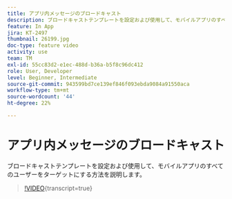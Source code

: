 ```yaml
---
title: アプリ内メッセージのブロードキャスト
description: ブロードキャストテンプレートを設定および使用して、モバイルアプリのすべてのユーザーをターゲットにする方法を説明します。
feature: In App
jira: KT-2497
thumbnail: 26199.jpg
doc-type: feature video
activity: use
team: TM
exl-id: 55cc83d2-e1ec-488d-b36a-b5f8c96dc412
role: User, Developer
level: Beginner, Intermediate
source-git-commit: 943599bd7ce139ef846f093ebda9084a91550aca
workflow-type: tm+mt
source-wordcount: '44'
ht-degree: 22%

---
```


# アプリ内メッセージのブロードキャスト

ブロードキャストテンプレートを設定および使用して、モバイルアプリのすべてのユーザーをターゲットにする方法を説明します。

>[!VIDEO](https://video.tv.adobe.com/v/26199?learn=on){transcript=true}
